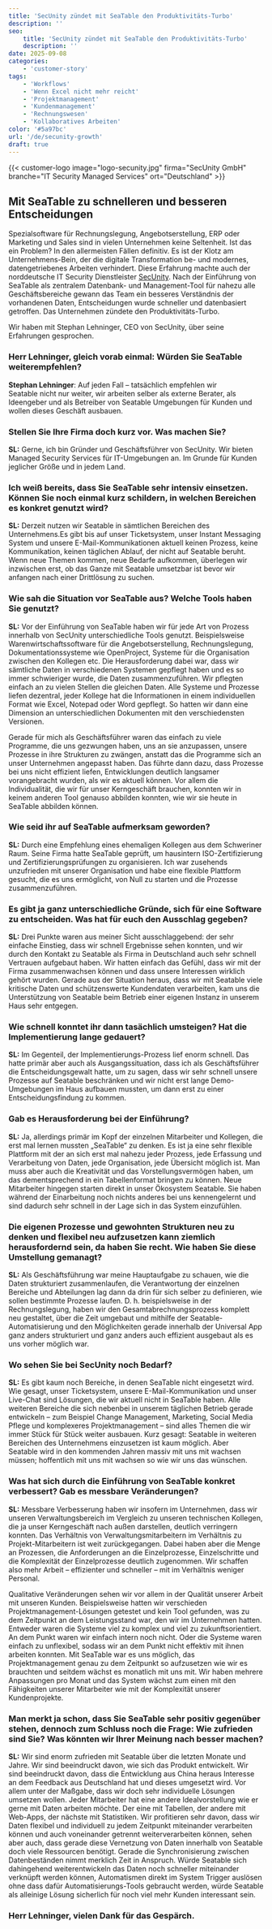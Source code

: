 ```yaml
---
title: 'SecUnity zündet mit SeaTable den Produktivitäts-Turbo'
description: ''
seo:
    title: 'SecUnity zündet mit SeaTable den Produktivitäts-Turbo'
    description: ''
date: 2025-09-08
categories:
    - 'customer-story'
tags:
    - 'Workflows'
    - 'Wenn Excel nicht mehr reicht'
    - 'Projektmanagement'
    - 'Kundenmanagement'
    - 'Rechnungswesen'
    - 'Kollaboratives Arbeiten'
color: '#5a97bc'
url: '/de/secunity-growth'
draft: true
---
```


{{< customer-logo image="logo-secunity.jpg" firma="SecUnity GmbH" branche="IT Security Managed Services" ort="Deutschland" >}}

## Mit SeaTable zu schnelleren und besseren Entscheidungen

Spezialsoftware für Rechnungslegung, Angebotserstellung, ERP oder Marketing und Sales sind in vielen Unternehmen keine Seltenheit. Ist das ein Problem? In den allermeisten Fällen definitiv. Es ist der Klotz am Unternehmens-Bein, der die digitale Transformation be- und modernes, datengetriebenes Arbeiten verhindert. Diese Erfahrung machte auch der norddeutsche IT Security Dienstleister [SecUnity](https://secunity.global/). Nach der Einführung von SeaTable als zentralem Datenbank- und Management-Tool für nahezu alle Geschäftsbereiche gewann das Team ein besseres Verständnis der vorhandenen Daten, Entscheidungen wurde schneller und datenbasiert getroffen. Das Unternehmen zündete den Produktivitäts-Turbo.

Wir haben mit Stephan Lehninger, CEO von SecUnity, über seine Erfahrungen gesprochen.

### Herr Lehninger, gleich vorab einmal: Würden Sie SeaTable weiterempfehlen?

**Stephan Lehninger**: Auf jeden Fall – tatsächlich empfehlen wir Seatable nicht nur weiter, wir arbeiten selber als externe Berater, als Ideengeber und als Betreiber von Seatable Umgebungen für Kunden und wollen dieses Geschäft ausbauen.

### Stellen Sie Ihre Firma doch kurz vor. Was machen Sie?

**SL:** Gerne, ich bin Gründer und Geschäftsführer von SecUnity. Wir bieten Managed Security Services für IT-Umgebungen an. Im Grunde für Kunden jeglicher Größe und in jedem Land.

### Ich weiß bereits, dass Sie SeaTable sehr intensiv einsetzen. Können Sie noch einmal kurz schildern, in welchen Bereichen es konkret genutzt wird?

**SL:** Derzeit nutzen wir Seatable in sämtlichen Bereichen des Unternehmens.Es gibt bis auf unser Ticketsystem, unser Instant Messaging System und unsere E-Mail-Kommunikationen aktuell keinen Prozess, keine Kommunikation, keinen täglichen Ablauf, der nicht auf Seatable beruht. Wenn neue Themen kommen, neue Bedarfe aufkommen, überlegen wir inzwischen erst,  ob das Ganze mit Seatable umsetzbar ist bevor wir anfangen nach einer Drittlösung zu suchen. 

### Wie sah die Situation vor SeaTable aus? Welche Tools haben Sie genutzt? 

**SL:** Vor der Einführung von SeaTable haben wir für jede Art von Prozess innerhalb von SecUnity unterschiedliche Tools genutzt. Beispielsweise Warenwirtschaftssoftware für die Angebotserstellung, Rechnungslegung, Dokumentationssysteme wie OpenProject, Systeme für die Organisation zwischen den Kollegen etc. Die Herausforderung dabei war, dass wir sämtliche Daten in verschiedenen Systemen gepflegt haben und es so immer schwieriger wurde, die Daten zusammenzuführen. Wir pflegten einfach an zu vielen Stellen die gleichen Daten. Alle Systeme und Prozesse liefen dezentral,  jeder Kollege hat die Informationen in einem individuellen Format wie Excel, Notepad oder Word gepflegt. So hatten wir dann eine Dimension an unterschiedlichen Dokumenten mit den verschiedensten Versionen. 

Gerade für mich als Geschäftsführer waren das einfach zu viele Programme, die uns gezwungen haben, uns an sie anzupassen, unsere Prozesse in ihre Strukturen zu zwängen, anstatt das die Programme sich an unser Unternehmen angepasst haben. Das führte dann dazu, dass Prozesse bei uns nicht effizient liefen, Entwicklungen deutlich langsamer vorangebracht wurden, als wir es aktuell können. Vor allem die Individualität, die wir für unser Kerngeschäft brauchen, konnten wir in keinem anderen Tool genauso abbilden konnten, wie wir sie heute in SeaTable abbilden können.

### Wie seid ihr auf SeaTable aufmerksam geworden?

**SL:** Durch eine Empfehlung eines ehemaligen Kollegen aus dem Schweriner Raum. Seine Firma hatte SeaTable geprüft, um hausintern ISO-Zertifizierung und Zertifizierungsprüfungen zu organisieren. Ich war zusehends unzufrieden mit unserer Organisation und habe eine flexible Plattform gesucht, die es uns ermöglicht, von Null zu starten und die Prozesse zusammenzuführen. 

### Es gibt ja ganz unterschiedliche Gründe, sich für eine Software zu entscheiden. Was hat für euch den Ausschlag gegeben?

**SL:** Drei Punkte waren aus meiner Sicht ausschlaggebend: der sehr einfache Einstieg, dass wir schnell Ergebnisse sehen konnten, und wir durch den Kontakt zu Seatable als Firma in Deutschland auch sehr schnell Vertrauen aufgebaut haben. Wir hatten einfach das Gefühl, dass wir mit der Firma zusammenwachsen können und dass unsere Interessen wirklich gehört wurden. Gerade aus der Situation heraus, dass wir mit Seatable viele kritische Daten und schützenswerte Kundendaten verarbeiten, kam uns die Unterstützung von Seatable beim Betrieb einer eigenen Instanz in unserem Haus sehr entgegen. 

### Wie schnell konntet ihr dann tasächlich umsteigen? Hat die Implementierung lange gedauert?

**SL:** Im Gegenteil, der Implementierungs-Prozess lief enorm schnell. Das hatte primär aber auch als Ausgangssituation, dass ich als Geschäftsführer die Entscheidungsgewalt hatte, um zu sagen, dass wir sehr schnell unsere Prozesse auf Seatable beschränken und wir nicht erst lange Demo-Umgebungen im Haus aufbauen mussten, um dann erst zu einer Entscheidungsfindung zu kommen. 

### Gab es Herausforderung bei der Einführung? 

**SL:** Ja, allerdings primär im Kopf der einzelnen Mitarbeiter und Kollegen, die erst mal lernen mussten „SeaTable“ zu denken. Es ist ja eine sehr flexible Plattform mit der an sich erst mal nahezu jeder Prozess, jede Erfassung und Verarbeitung von Daten, jede Organisation, jede Übersicht möglich ist. Man muss aber auch die Kreativität und das Vorstellungsvermögen haben, um das dementsprechend in ein Tabellenformat bringen zu können. Neue Mitarbeiter hingegen starten direkt in unser Ökosystem Seatable. Sie haben während der Einarbeitung noch nichts anderes bei uns kennengelernt und sind dadurch sehr schnell in der Lage sich in das System einzufühlen.

### Die eigenen Prozesse und gewohnten Strukturen neu zu denken und flexibel neu aufzusetzen kann ziemlich herausfordernd sein, da haben Sie recht. Wie haben Sie diese Umstellung gemanagt?

**SL:** Als Geschäftsführung war meine Hauptaufgabe zu schauen, wie die Daten strukturiert zusammenlaufen, die Verantwortung der einzelnen Bereiche und Abteilungen lag dann da drin für sich selber zu definieren, wie sollen bestimmte Prozesse laufen. D. h. beispielsweise in der Rechnungslegung, haben wir den Gesamtabrechnungsprozess komplett neu gestaltet, über die Zeit umgebaut und mithilfe der Seatable-Automatisierung und den Möglichkeiten gerade innerhalb der Universal App ganz anders strukturiert und ganz anders auch effizient ausgebaut als es uns vorher möglich war.

### Wo sehen Sie bei SecUnity noch Bedarf?

**SL:** Es gibt kaum noch Bereiche, in denen SeaTable nicht eingesetzt wird. Wie gesagt, unser Ticketsystem, unsere E-Mail-Kommunikation und unser Live-Chat sind Lösungen, die wir aktuell nicht in SeaTable haben. Alle weiteren Bereiche die sich nebenbei in unserem täglichen Betrieb gerade entwickeln – zum Beispiel Change Management, Marketing, Social Media Pflege und komplexeres Projektmanagement – sind alles Themen die wir immer Stück für Stück weiter ausbauen. Kurz gesagt: Seatable in weiteren Bereichen des Unternehmens einzusetzen ist kaum möglich. Aber Seatable wird in den kommenden Jahren massiv mit uns mit wachsen müssen; hoffentlich mit uns mit wachsen so wie wir uns das wünschen.

### Was hat sich durch die Einführung von SeaTable konkret verbessert? Gab es messbare Veränderungen?

**SL:** Messbare Verbesserung haben wir insofern im Unternehmen, dass wir unseren Verwaltungsbereich im Vergleich zu unseren technischen Kollegen, die ja unser Kerngeschäft nach außen darstellen, deutlich verringern konnten. Das Verhältnis von Verwaltungsmitarbeitern im Verhältnis zu Projekt-Mitarbeitern  ist weit zurückgegangen. Dabei haben aber die Menge an Prozessen, die Anforderungen an die Einzelprozesse, Einzelschritte und die Komplexität der Einzelprozesse deutlich zugenommen. Wir schaffen also mehr Arbeit – effizienter und schneller – mit im Verhältnis weniger Personal. 

Qualitative Veränderungen sehen wir vor allem in der Qualität unserer Arbeit mit unseren Kunden. Beispielsweise hatten wir verschieden Projektmanagement-Lösungen getestet und kein Tool gefunden, was zu dem Zeitpunkt an dem Leistungsstand war, den wir im Unternehmen hatten. Entweder waren die Systeme viel zu komplex und viel zu zukunftsorientiert. An dem Punkt waren wir einfach intern noch nicht. Oder die Systeme waren einfach zu unflexibel, sodass wir an dem Punkt nicht effektiv mit ihnen arbeiten konnten. Mit SeaTable war es uns möglich, das Projektmanagement genau zu dem Zeitpunkt so aufzusetzen wie wir es brauchten und seitdem wächst es monatlich mit uns mit. Wir haben mehrere Anpassungen pro Monat und das System wächst zum einen mit den Fähigkeiten unserer Mitarbeiter wie mit der Komplexität unserer Kundenprojekte.

### Man merkt ja schon, dass Sie SeaTable sehr positiv gegenüber stehen, dennoch zum Schluss noch die Frage: Wie zufrieden sind Sie? Was könnten wir Ihrer Meinung nach besser machen?

**SL:** Wir sind enorm zufrieden mit Seatable über die letzten Monate und Jahre. Wir sind beeindruckt davon, wie sich das Produkt entwickelt. Wir sind beeindruckt davon, dass die Entwicklung aus China heraus Interesse an dem Feedback aus Deutschland hat und dieses umgesetzt wird. Vor allem unter der Maßgabe, dass wir doch sehr individuelle Lösungen umsetzen wollen. Jeder Mitarbeiter hat eine andere Idealvorstellung wie er gerne mit Daten arbeiten möchte. Der eine mit Tabellen, der andere mit Web-Apps, der nächste mit Statistiken. Wir profitieren sehr davon, dass wir Daten flexibel und individuell zu jedem Zeitpunkt miteinander verarbeiten können und auch voneinander getrennt weiterverarbeiten können, sehen aber auch, dass gerade diese Vernetzung von Daten innerhalb von Seatable doch viele Ressourcen benötigt. Gerade die Synchronisierung zwischen Datenbeständen nimmt merklich Zeit in Anspruch. Würde Seatable sich dahingehend weiterentwickeln das Daten noch schneller miteinander verknüpft werden können, Automatismen direkt im System Trigger auslösen ohne dass dafür Automatisierungs-Tools gebraucht werden, würde Seatable als alleinige Lösung sicherlich für noch viel mehr Kunden interessant sein. 

### Herr Lehninger, vielen Dank für das Gespärch.
